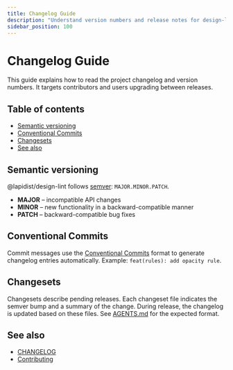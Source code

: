 ```yaml
---
title: Changelog Guide
description: "Understand version numbers and release notes for design-lint."
sidebar_position: 100
---
```


# Changelog Guide

This guide explains how to read the project changelog and version numbers. It targets contributors and users upgrading between releases.

## Table of contents
- [Semantic versioning](#semantic-versioning)
- [Conventional Commits](#conventional-commits)
- [Changesets](#changesets)
- [See also](#see-also)

## Semantic versioning
@lapidist/design-lint follows [semver](https://semver.org/): `MAJOR.MINOR.PATCH`.
- **MAJOR** – incompatible API changes
- **MINOR** – new functionality in a backward-compatible manner
- **PATCH** – backward-compatible bug fixes

## Conventional Commits
Commit messages use the [Conventional Commits](https://www.conventionalcommits.org/) format to generate changelog entries automatically. Example: `feat(rules): add opacity rule`.

## Changesets
Changesets describe pending releases. Each changeset file indicates the semver bump and a summary of the change. During release, the changelog is updated based on these files. See [AGENTS.md](https://github.com/bylapidist/design-lint/blob/main/AGENTS.md) for the expected format.

## See also
- [CHANGELOG](https://github.com/bylapidist/design-lint/blob/main/CHANGELOG.md)
- [Contributing](https://github.com/bylapidist/design-lint/blob/main/CONTRIBUTING.md)
